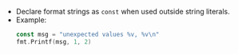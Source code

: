 - Declare format strings as `const` when used outside string literals.
- Example:
  ```go
  const msg = "unexpected values %v, %v\n"
  fmt.Printf(msg, 1, 2)
  ```
